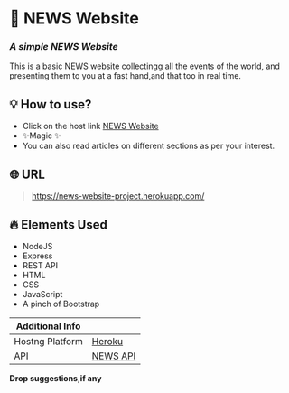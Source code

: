 # 📰 NEWS Website 
### _A simple NEWS Website_

This is a basic NEWS website collectingg all the events of the world, and presenting them to you at a fast hand,and that too in real time.

## 💡 How to use?
- Click on the host link [NEWS Website](https://news-website-project.herokuapp.com/)
- ✨Magic ✨
- You can also read articles on different sections as per your interest.

## 🌐 URL
> https://news-website-project.herokuapp.com/

## 🔥 Elements Used

- NodeJS 
- Express
- REST API 
- HTML
- CSS
- JavaScript
- A pinch of Bootstrap

| Additional Info |   |
|--------|-------|
| Hostng Platform | [Heroku](https://www.heroku.com/) |
| API  | [NEWS API](https://newsapi.org/) |

__Drop suggestions,if any__
